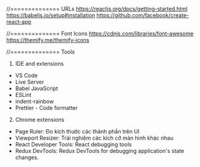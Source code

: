 


//============== URLs
https://reactjs.org/docs/getting-started.html
https://babeljs.io/setup#installation
https://github.com/facebook/create-react-app

//============== Font Icons
https://cdnjs.com/libraries/font-awesome
https://themify.me/themify-icons

//============== Tools
1. IDE and extensions
+ VS Code
+ Live Server
+ Babel JavaScript
+ ESLint
+ indent-rainbow
+ Prettier - Code formatter

2. Chrome extensions
+ Page Ruler: Đo kích thước các thành phần trên UI
+ Viewport Resizer: Trải nghiệm các kích cỡ màn hình khác nhau
+ React Developer Tools: React debugging tools
+ Redux DevTools: Redux DevTools for debugging application's state changes.

